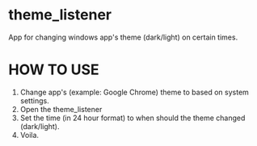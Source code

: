 # theme_listener
App for changing windows app's theme (dark/light) on certain times.

# HOW TO USE
1. Change app's (example: Google Chrome) theme to based on system settings.
2. Open the theme_listener
3. Set the time (in 24 hour format) to when should the theme changed (dark/light).
4. Voila.
